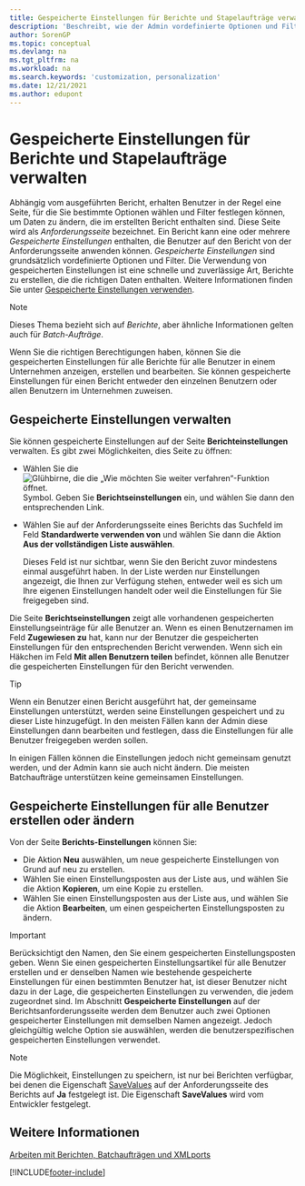 ```yaml
---
title: Gespeicherte Einstellungen für Berichte und Stapelaufträge verwalten
description: 'Beschreibt, wie der Admin vordefinierte Optionen und Filter für einen Bericht festlegen und diese Einstellungen für einen oder alle Benutzer freigeben kann.'
author: SorenGP
ms.topic: conceptual
ms.devlang: na
ms.tgt_pltfrm: na
ms.workload: na
ms.search.keywords: 'customization, personalization'
ms.date: 12/21/2021
ms.author: edupont
---
```

# <a name="manage-saved-settings-for-reports-and-batch-jobs" />Gespeicherte Einstellungen für Berichte und Stapelaufträge verwalten

Abhängig vom ausgeführten Bericht, erhalten Benutzer in der Regel eine Seite, für die Sie bestimmte Optionen wählen und Filter festlegen können, um Daten zu ändern, die im erstellten Bericht enthalten sind. Diese Seite wird als *Anforderungsseite* bezeichnet. Ein Bericht kann eine oder mehrere *Gespeicherte Einstellungen* enthalten, die Benutzer auf den Bericht von der Anforderungsseite anwenden können. *Gespeicherte Einstellungen* sind grundsätzlich vordefinierte Optionen und Filter. Die Verwendung von gespeicherten Einstellungen ist eine schnelle und zuverlässige Art, Berichte zu erstellen, die die richtigen Daten enthalten. Weitere Informationen finden Sie unter [Gespeicherte Einstellungen verwenden](ui-work-report.md#SavedSettings).

> [!NOTE]
> Dieses Thema bezieht sich auf *Berichte*, aber ähnliche Informationen gelten auch für *Batch-Aufträge*.

Wenn Sie die richtigen Berechtigungen haben, können Sie die gespeicherten Einstellungen für alle Berichte für alle Benutzer in einem Unternehmen anzeigen, erstellen und bearbeiten. Sie können gespeicherte Einstellungen für einen Bericht entweder den einzelnen Benutzern oder allen Benutzern im Unternehmen zuweisen.

## <a name="manage-saved-settings" />Gespeicherte Einstellungen verwalten

Sie können gespeicherte Einstellungen auf der Seite **Berichteinstellungen** verwalten. Es gibt zwei Möglichkeiten, dies Seite zu öffnen:

- Wählen Sie die ![Glühbirne, die die „Wie möchten Sie weiter verfahren“-Funktion öffnet.](media/ui-search/search_small.png "Tell me-Funktion") Symbol. Geben Sie **Berichtseinstellungen** ein, und wählen Sie dann den entsprechenden Link.
- Wählen Sie auf der Anforderungsseite eines Berichts das Suchfeld im Feld **Standardwerte verwenden von** und wählen Sie dann die Aktion **Aus der vollständigen Liste auswählen**.

    Dieses Feld ist nur sichtbar, wenn Sie den Bericht zuvor mindestens einmal ausgeführt haben. In der Liste werden nur Einstellungen angezeigt, die Ihnen zur Verfügung stehen, entweder weil es sich um Ihre eigenen Einstellungen handelt oder weil die Einstellungen für Sie freigegeben sind.

Die Seite **Berichtseinstellungen** zeigt alle vorhandenen gespeicherten Einstellungseinträge für alle Benutzer an. Wenn es einen Benutzernamen im Feld **Zugewiesen zu** hat, kann nur der Benutzer die gespeicherten Einstellungen für den entsprechenden Bericht verwenden. Wenn sich ein Häkchen im Feld **Mit allen Benutzern teilen** befindet, können alle Benutzer die gespeicherten Einstellungen für den Bericht verwenden.  

> [!TIP]
> Wenn ein Benutzer einen Bericht ausgeführt hat, der gemeinsame Einstellungen unterstützt, werden seine Einstellungen gespeichert und zu dieser Liste hinzugefügt. In den meisten Fällen kann der Admin diese Einstellungen dann bearbeiten und festlegen, dass die Einstellungen für alle Benutzer freigegeben werden sollen.
>
> In einigen Fällen können die Einstellungen jedoch nicht gemeinsam genutzt werden, und der Admin kann sie auch nicht ändern. Die meisten Batchaufträge unterstützen keine gemeinsamen Einstellungen.  

## <a name="create-or-modify-saved-settings-for-all-users" />Gespeicherte Einstellungen für alle Benutzer erstellen oder ändern

Von der Seite **Berichts-Einstellungen** können Sie:

- Die Aktion **Neu** auswählen, um neue gespeicherte Einstellungen von Grund auf neu zu erstellen.
- Wählen Sie einen Einstellungsposten aus der Liste aus, und wählen Sie die Aktion **Kopieren**, um eine Kopie zu erstellen.
- Wählen Sie einen Einstellungsposten aus der Liste aus, und wählen Sie die Aktion **Bearbeiten**, um einen gespeicherten Einstellungsposten zu ändern.

> [!Important]
> Berücksichtigt den Namen, den Sie einem gespeicherten Einstellungsposten geben. Wenn Sie einen gespeicherten Einstellungsartikel für alle Benutzer erstellen und er denselben Namen wie bestehende gespeicherte Einstellungen für einen bestimmten Benutzer hat, ist dieser Benutzer nicht dazu in der Lage, die gespeicherten Einstellungen zu verwenden, die jedem zugeordnet sind.  Im Abschnitt **Gespeicherte Einstellungen** auf der Berichtsanforderungsseite werden dem Benutzer auch zwei Optionen gespeicherter Einstellungen mit demselben Namen angezeigt. Jedoch gleichgültig welche Option sie auswählen, werden die benutzerspezifischen gespeicherten Einstellungen verwendet.

> [!NOTE]
> Die Möglichkeit, Einstellungen zu speichern, ist nur bei Berichten verfügbar, bei denen die Eigenschaft [SaveValues](/dynamics365/business-central/dev-itpro/developer/properties/devenv-savevalues-property) auf der Anforderungsseite des Berichts auf **Ja** festgelegt ist. Die Eigenschaft **SaveValues** wird vom Entwickler festgelegt.  

## <a name="see-also" />Weitere Informationen

[Arbeiten mit Berichten, Batchaufträgen und XMLports](ui-work-report.md)  


[!INCLUDE[footer-include](includes/footer-banner.md)]
